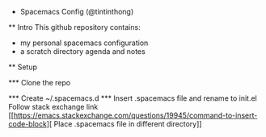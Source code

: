* Spacemacs Config (@tintinthong) 
  
 
** Intro
  This github repository contains: 
  - my personal spacemacs configuration
  - a scratch directory agenda and notes

** Setup 
  
*** Clone the repo  
    
*** Create ~/.spacemacs.d 
*** Insert .spacemacs file and rename to init.el 
    Follow stack exchange link [[https://emacs.stackexchange.com/questions/19945/command-to-insert-code-block][ Place .spacemacs file in different directory]] 
    
    
    
   

 
